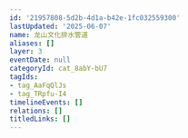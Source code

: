 ```yaml
---
id: '21957808-5d2b-4d1a-b42e-1fc032559300'
lastUpdated: '2025-06-07'
name: 龙山文化排水管道
aliases: []
layer: 3
eventDate: null
categoryId: cat_8abY-bU7
tagIds:
- tag_AaFqQlJs
- tag_TRpfu-I4
timelineEvents: []
relations: []
titledLinks: []
---
```


